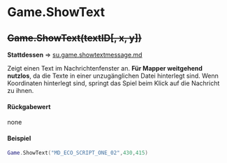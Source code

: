 # Game.ShowText

## ~~Game.ShowText(textID\[, x, y])~~

**Stattdessen** ⇒ [su.game.showtextmessage.md](../../su-library-functions/su.game/su.game.showtextmessage.md "mention")

Zeigt einen Text im Nachrichtenfenster an. **Für Mapper weitgehend nutzlos**, da die Texte in einer unzugänglichen Datei hinterlegt sind. Wenn Koordinaten hinterlegt sind, springt das Spiel beim Klick auf die Nachricht zu ihnen.

#### Rückgabewert

none

#### Beispiel

```lua
Game.ShowText("MD_ECO_SCRIPT_ONE_02",430,415)
```
